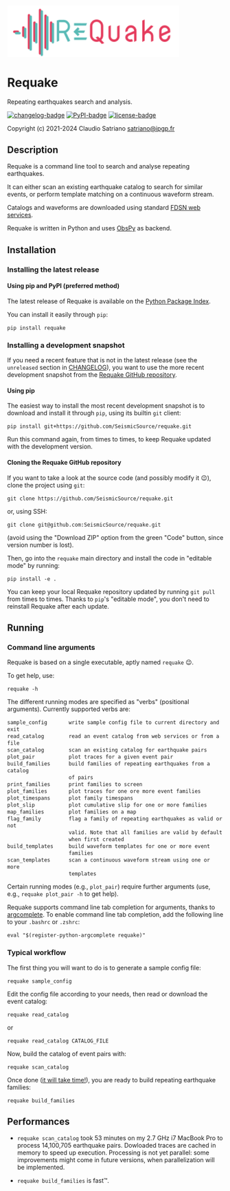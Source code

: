<img src="imgs/Requake_logo.svg" width="400">

# Requake

Repeating earthquakes search and analysis.

[![changelog-badge]][changelog-link]
[![PyPI-badge]][PyPI-link]
[![license-badge]][license-link]

Copyright (c) 2021-2024 Claudio Satriano <satriano@ipgp.fr>

## Description

Requake is a command line tool to search and analyse repeating earthquakes.

It can either scan an existing earthquake catalog to search for similar events,
or perform template matching on a continuous waveform stream.

Catalogs and waveforms are downloaded using standard
[FDSN web services](https://www.fdsn.org/webservices/).

Requake is written in Python and uses [ObsPy](https://obspy.org) as backend.

## Installation

### Installing the latest release

#### Using pip and PyPI (preferred method)

The latest release of Requake is available on the
[Python Package Index](https://pypi.org/project/requake/).

You can install it easily through `pip`:

    pip install requake

### Installing a development snapshot

If you need a recent feature that is not in the latest release (see the
`unreleased` section in [CHANGELOG](CHANGELOG.md)), you want to use the more
recent development snapshot from the
[Requake GitHub repository](https://github.com/SeismicSource/requake).

#### Using pip

The easiest way to install the most recent development snapshot is to download
and install it through `pip`, using its builtin `git` client:

    pip install git+https://github.com/SeismicSource/requake.git

Run this command again, from times to times, to keep Requake updated with
the development version.

#### Cloning the Requake GitHub repository

If you want to take a look at the source code (and possibly modify it 😉),
clone the project using `git`:

    git clone https://github.com/SeismicSource/requake.git

or, using SSH:

    git clone git@github.com:SeismicSource/requake.git

(avoid using the "Download ZIP" option from the green "Code" button, since
version number is lost).

Then, go into the `requake` main directory and install the code in "editable
mode" by running:

    pip install -e .

You can keep your local Requake repository updated by running `git pull`
from times to times. Thanks to `pip`'s "editable mode", you don't need to
reinstall Requake after each update.

## Running

### Command line arguments

Requake is based on a single executable, aptly named `requake` 😉.

To get help, use:

    requake -h

The different running modes are specified as "verbs" (positional arguments).
Currently supported verbs are:

    sample_config       write sample config file to current directory and exit
    read_catalog        read an event catalog from web services or from a file
    scan_catalog        scan an existing catalog for earthquake pairs
    plot_pair           plot traces for a given event pair
    build_families      build families of repeating earthquakes from a catalog
                        of pairs
    print_families      print families to screen
    plot_families       plot traces for one ore more event families
    plot_timespans      plot family timespans
    plot_slip           plot cumulative slip for one or more families
    map_families        plot families on a map
    flag_family         flag a family of repeating earthquakes as valid or not
                        valid. Note that all families are valid by default
                        when first created
    build_templates     build waveform templates for one or more event
                        families
    scan_templates      scan a continuous waveform stream using one or more
                        templates

Certain running modes (e.g., `plot_pair`) require further arguments (use, e.g.,
`requake plot_pair -h` to get help).

Requake supports command line tab completion for arguments, thanks to
[argcomplete](https://kislyuk.github.io/argcomplete/).
To enable command line tab completion, add the following line to your `.bashrc`
or `.zshrc`:

    eval "$(register-python-argcomplete requake)"

### Typical workflow

The first thing you will want to do is to generate a sample config file:

    requake sample_config

Edit the config file according to your needs, then read or download the event
catalog:

    requake read_catalog

or

    requake read_catalog CATALOG_FILE

Now, build the catalog of event pairs with:

    requake scan_catalog

Once done ([it will take time!](#performances)), you are ready to build
repeating earthquake families:

    requake build_families

## Performances

- `requake scan_catalog` took 53 minutes on my 2.7 GHz i7 MacBook Pro to
process 14,100,705 earthquake pairs.
Dowloaded traces are cached in memory to speed up execution. Processing is not
yet parallel: some improvements might come in future versions, when
parallelization will be implemented.

- `requake build_families` is fast™.

<!-- Badges and project links -->
[PyPI-badge]: http://img.shields.io/pypi/v/requake.svg
[PyPI-link]: https://pypi.python.org/pypi/requake
[license-badge]: https://img.shields.io/badge/license-GPLv3-green
[license-link]: https://www.gnu.org/licenses/gpl-3.0.html
[changelog-badge]: https://img.shields.io/badge/Changelog-136CB6.svg
[changelog-link]: https://github.com/SeismicSource/requake/blob/main/CHANGELOG.md